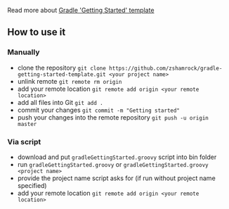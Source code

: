 Read more about [Gradle 'Getting Started' template](http://akazlou.com/posts/2015-07-19-gradle-getting-started-template.html)

## How to use it
### Manually
 - clone the repository `git clone https://github.com/zshamrock/gradle-getting-started-template.git <your project name>`
 - unlink remote `git remote rm origin`
 - add your remote location `git remote add origin <your remote location>`
 - add all files into Git `git add .`
 - commit your changes `git commit -m "Getting started"`
 - push your changes into the remote repository `git push -u origin master`
### Via script
 - download and put `gradleGettingStarted.groovy` script into bin folder
 - run `gradleGettingStarted.groovy` or `gradleGettingStarted.groovy <project name>`
 - provide the project name script asks for (if run without project name specified)
 - add your remote location `git remote add origin <your remote location>`
